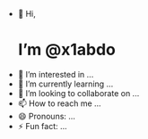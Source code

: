 - 👋 Hi,<h1> I’m @x1abdo</h1>
- 👀 I’m interested in ...
- 🌱 I’m currently learning ...
- 💞️ I’m looking to collaborate on ...
- 📫 How to reach me ...
- 😄 Pronouns: ...
- ⚡ Fun fact: ...

<!---
x1<stirk>abdo/x1abdo</stirk> is a ✨ special ✨ repository because its `README.md` (this file) appears on your GitHub profile.
You can click the Preview link to take a look at your changes.
--->
